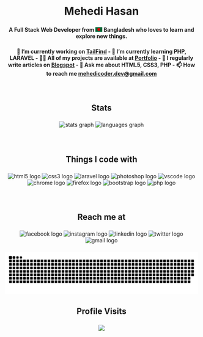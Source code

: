 <h1 align="center">Mehedi Hasan</h1>

###

<h4 align="center">A Full Stack Web Developer from <img src="assets/bangladesh.png" width="18"/> Bangladesh who loves to learn and explore new things.</h4>

###

<p align="center"></p>

###
<h4 align="center">
  
 🔭 I’m currently working on [TailFind](https://github.com/iammrmehedi/TailFind) - 🌱 I’m currently learning **PHP, LARAVEL** - 👨‍💻 All of my projects are available at [Portfolio](https://iammrmehedi.github.io) - 📝 I regularly write articles on [Blogspot](https://iammrmehedi.blogspot.com) - 💬 Ask me about **HTML5, CSS3, PHP** - 📫 How to reach me **mehedicoder.dev@gmail.com**
  
</h4>

###

<br clear="both">

<h2 align="center">Stats</h2>

###

<div align="center">
  <img src="https://github-readme-stats.vercel.app/api?hide_title=false&hide_rank=false&show_icons=true&include_all_commits=true&count_private=false&disable_animations=false&theme=tokyonight&locale=en&hide_border=true&username=iammrmehedi" height="150" alt="stats graph"  />
  <img src="https://github-readme-stats.vercel.app/api/top-langs?locale=en&hide_title=false&layout=compact&card_width=320&langs_count=5&theme=tokyonight&hide_border=true&username=iammrmehedi" height="150" alt="languages graph"  />
</div>

###

<p align="center"></p>

###

<br clear="both">

<h2 align="center">Things I code with</h2>

###

<div align="center">
  <img src="https://cdn.jsdelivr.net/gh/devicons/devicon/icons/html5/html5-plain-wordmark.svg" height="40" width="80" alt="html5 logo"  />
  <img src="https://cdn.jsdelivr.net/gh/devicons/devicon/icons/css3/css3-plain-wordmark.svg" height="40" width="80" alt="css3 logo"  />
  <img src="https://cdn.jsdelivr.net/gh/devicons/devicon/icons/laravel/laravel-plain-wordmark.svg" height="40" width="80" alt="laravel logo"  />
  <img src="https://cdn.jsdelivr.net/gh/devicons/devicon/icons/photoshop/photoshop-line.svg" height="40" width="80" alt="photoshop logo"  />
  <img src="https://cdn.jsdelivr.net/gh/devicons/devicon/icons/vscode/vscode-original-wordmark.svg" height="40" width="80" alt="vscode logo"  />
  <img src="https://cdn.jsdelivr.net/gh/devicons/devicon/icons/chrome/chrome-plain-wordmark.svg" height="40" width="80" alt="chrome logo"  />
  <img src="https://cdn.jsdelivr.net/gh/devicons/devicon/icons/firefox/firefox-plain-wordmark.svg" height="40" width="80" alt="firefox logo"  />
  <img src="https://cdn.jsdelivr.net/gh/devicons/devicon/icons/bootstrap/bootstrap-plain-wordmark.svg" height="40" width="80" alt="bootstrap logo"  />
  <img src="https://cdn.jsdelivr.net/gh/devicons/devicon/icons/php/php-plain.svg" height="40" width="80" alt="php logo"  />
</div>

###

<p align="center"></p>

###

<br clear="both">

<h2 align="center">Reach me at</h2>

###

<div align="center">
  <img src="https://raw.githubusercontent.com/maurodesouza/profile-readme-generator/master/src/assets/icons/social/facebook/default.svg" width="80" height="40" alt="facebook logo"  />
  <img src="https://raw.githubusercontent.com/maurodesouza/profile-readme-generator/master/src/assets/icons/social/instagram/default.svg" width="80" height="40" alt="instagram logo"  />
  <img src="https://raw.githubusercontent.com/maurodesouza/profile-readme-generator/master/src/assets/icons/social/linkedin/default.svg" width="80" height="40" alt="linkedin logo"  />
  <img src="https://raw.githubusercontent.com/maurodesouza/profile-readme-generator/master/src/assets/icons/social/twitter/default.svg" width="80" height="40" alt="twitter logo"  />
  <img src="https://raw.githubusercontent.com/maurodesouza/profile-readme-generator/master/src/assets/icons/social/gmail/default.svg" width="80" height="40" alt="gmail logo"  />
</div>

###

<p align="center"></p>

###

<img src="https://github.com/iammrmehedi/iammrmehedi/blob/output/github-contribution-grid-snake.svg" alt="Snake animation" />

###

<h2 align="center">Profile Visits</h2>

###

<div align="center">
  <img src="https://visitor-badge.laobi.icu/badge?page_id=iammrmehedi.iammrmehedi&"  />
</div>

###
